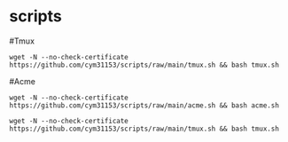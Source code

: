 # scripts

#Tmux

```shell
wget -N --no-check-certificate https://github.com/cym31153/scripts/raw/main/tmux.sh && bash tmux.sh
```

#Acme

```shell
wget -N --no-check-certificate https://github.com/cym31153/scripts/raw/main/acme.sh && bash acme.sh
```

```shell
wget -N --no-check-certificate https://github.com/cym31153/scripts/raw/main/tmux.sh && bash tmux.sh
```


